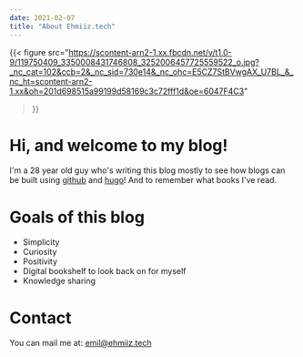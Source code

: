```yaml
---
date: 2021-02-07
title: "About Ehmiiz.tech"
---
```

{{< figure
  src="https://scontent-arn2-1.xx.fbcdn.net/v/t1.0-9/119750409_3350008431746808_3252006457725559522_o.jpg?_nc_cat=102&ccb=2&_nc_sid=730e14&_nc_ohc=E5CZ7StBVwgAX_U7BL_&_nc_ht=scontent-arn2-1.xx&oh=201d698515a99199d58169c3c72fff1d&oe=6047F4C3"
>}}

# Hi, and welcome to my blog!
I'm a 28 year old guy who's writing this blog mostly to see how blogs can be built using [github](https://github.com/ehmiiz/hugofancyblog/) and [hugo](https://gohugo.io/)! And to remember what books I've read.

# Goals of this blog
* Simplicity
* Curiosity
* Positivity
* Digital bookshelf to look back on for myself
* Knowledge sharing

# Contact
You can mail me at:
emil@ehmiiz.tech